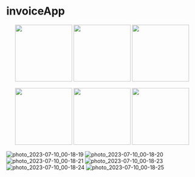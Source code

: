# invoiceApp


<p align="center">
<img src="https://github.com/ahmed-tech-t/invoiceApp/assets/54076405/7965f84e-8a35-430e-9db7-d843897c98b6" width ="150" >
<img src="https://github.com/ahmed-tech-t/invoiceApp/assets/54076405/5c2109e7-d418-4b4a-a0a7-470d8940bff7" width ="150" >
<img src="https://github.com/ahmed-tech-t/invoiceApp/assets/54076405/3fa86d53-d9ad-47cd-99bc-66f5b9dc9ad6" width ="150" ></br>
</p>
<p align="center">
<img src="https://github.com/ahmed-tech-t/invoiceApp/assets/54076405/e32171f1-82c4-4c7e-a3b2-1645b6830fc4" width ="150" >
<img src="https://github.com/ahmed-tech-t/invoiceApp/assets/54076405/ded94594-9073-4c26-ad07-6d05e9c4e786" width ="150" >
<img src="https://github.com/ahmed-tech-t/invoiceApp/assets/54076405/fe9fac47-84f4-4bf6-9739-3c5275c14522" width ="150" >
  
</br>

</p>


![photo_2023-07-10_00-18-19]()
![photo_2023-07-10_00-18-20]()
![photo_2023-07-10_00-18-21](https://github.com/ahmed-tech-t/invoiceApp/assets/54076405/3fa86d53-d9ad-47cd-99bc-66f5b9dc9ad6)
![photo_2023-07-10_00-18-23]()
![photo_2023-07-10_00-18-24]()
![photo_2023-07-10_00-18-25](https://github.com/ahmed-tech-t/invoiceApp/assets/54076405/a7393fc7-84fe-46a4-a46e-3e0863d8ecc2)
